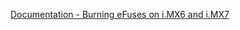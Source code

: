 [Documentation - Burning eFuses on i.MX6 and i.MX7](https://imxdev.gitlab.io/tutorial/Burning_eFuses_on_i.MX/)